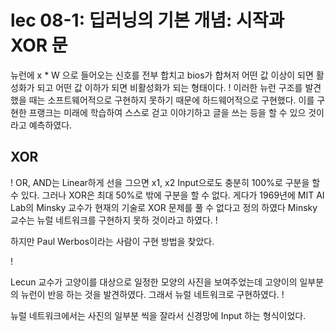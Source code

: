# lec 08-1: 딥러닝의 기본 개념: 시작과 XOR 문
뉴런에 x * W 으로 들어오는 신호를 전부 합치고 bios가 합쳐저 어떤 값 이상이 되면 활성화가 되고 어떤 값 이하가 되면 비활성화가 되는 형태이다.
!
이러한 뉴런 구조를 발견했을 때는 소프트웨어적으로 구현하지 못하기 때문에 하드웨어적으로 구현했다. 이를 구현한 프랭크는 미래에 학습하여 스스로 걷고 이야기하고 글을 쓰는 등을 할 수 있으 것이라고 예측하였다.

## XOR
!
OR, AND는  Linear하게 선을 그으면 x1, x2 Input으로도 충분히 100%로 구분을 할 수 있다. 그러나 XOR은 최대 50%로 밖에 구분을 할 수 없다. 게다가 1969년에 MIT AI Lab의 Minsky 교수가 현재의 기술로 XOR 문제를 풀 수 없다고 정의 하였다
Minsky 교수는 뉴럴 네트워크를 구현하지 못하 것이라고 하였다.
!

하지만 Paul Werbos이라는 사람이 구현 방법을 찾았다.

!

Lecun 교수가 고양이를 대상으로 일정한 모양의 사진을 보여주었는데 고양이의 일부분의 뉴런이 반응 하는 것을 발견하였다. 그래서 뉴럴 네트워크로 구현하였다.
!

뉴럴 네트워크에서는 사진의 일부분 씩을 잘라서 신경망에 Input 하는 형식이었다.
